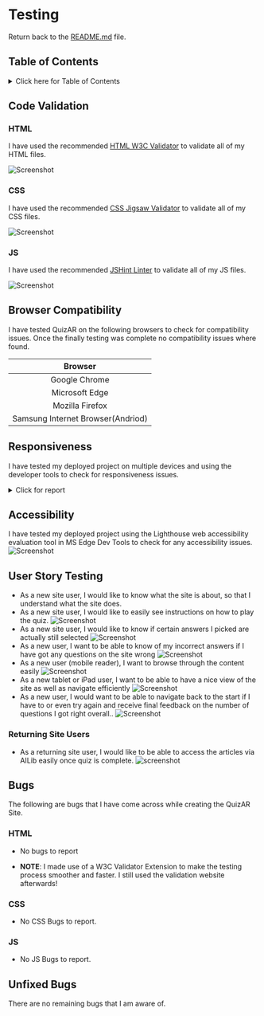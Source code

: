 # Testing

Return back to the [README.md](README.md) file.

## Table of Contents

<details>
<summary>Click here for Table of Contents</summary>

- [Code Validation](#code-validation)
  - [HTML](#html)
  - [CSS](#css)
  - [JavaScript](#js)

- [Browser Compatibility](#browser-compatibility)

- [Responsiveness](#responsiveness)

- [Accessibility](#accessibility)

- [User Story Testing](#user-story-testing)

- [Bugs](#bugs)

- [Unfixed Bugs](#unfixed-bugs)

</details>

## Code Validation

### HTML

I have used the recommended [HTML W3C Validator](https://validator.w3.org) to validate all of my HTML files.

![Screenshot](documentationimages/htmlcheck1.png)

### CSS

I have used the recommended [CSS Jigsaw Validator](https://jigsaw.w3.org/css-validator) to validate all of my CSS files.

![Screenshot](documentationimages/csscheck1.png)

### JS
I have used the recommended [JSHint Linter](https://jshint.com/) to validate all of my JS files.

![Screenshot](documentationimages/jscheck1.png)

## Browser Compatibility

I have tested QuizAR on the following browsers to check for compatibility issues.
Once the finally testing was complete no compatibility issues where found.

| Browser |
| :---: |
|Google Chrome|
|Microsoft Edge|
|Mozilla Firefox|
|Samsung Internet Browser(Andriod)|


## Responsiveness

I have tested my deployed project on multiple devices and using the developer tools to check for responsiveness issues.

<details>
<summary>Click for report</summary>

| Device |
| :---: |
|Google Pixel 4 (x2)|
|Samsung A25|
|Ipad Air(DevTools of Ms Edge, Mozilla Firefox and Google Chrome)|
|Iphone 14 Pro Max (Dev Tools of Ms Edge)|

</details>

## Accessibility

I have tested my deployed project using the Lighthouse web accessibility evaluation tool in MS Edge Dev Tools to check for any accessibility issues.
![Screenshot](documentationimages/otherwebfeatureshot1.png)


## User Story Testing

- As a new site user, I would like to know what the site is about, so that I understand what the site does.
- As a new site user, I would like to easily see instructions on how to play the quiz.
![Screenshot](documentationimages/instructions.png)
- As a new site user, I would like to know if certain answers I picked are actually still selected
![Screenshot](documentationimages/interactive1.png)
- As a new user, I want to be able to know of my incorrect answers if I have got any questions on the site wrong
![Screenshot](documentationimages/interactive2.png)
- As a new user (mobile reader), I want to browse through the content easily
![Screenshot](documentationimages/pixel7res.png)
- As a new tablet or iPad user, I want to be able to have a nice view of the site as well as navigate efficiently
![Screenshot](documentationimages/ipadminires.png)
- As a new user, I would want to be able to navigate back to the start if I have to or even try again and receive final feedback on the number of questions I got right overall..
![Screenshot](documentationimages/finalfeedback.png)


### Returning Site Users

- As a returning site user, I would like to be able to access the articles via AILib easily once quiz is complete.
![screenshot](documentationimages\finalfeedback.png)

## Bugs

The following are bugs that I have come across while creating the QuizAR Site.

### HTML

- No bugs to report

- <strong>NOTE</strong>: I made use of a W3C Validator Extension to make the testing process smoother and faster. I still used the validation website afterwards!

### CSS

- No CSS Bugs to report.

### JS

- No JS Bugs to report.


## Unfixed Bugs

There are no remaining bugs that I am aware of.


